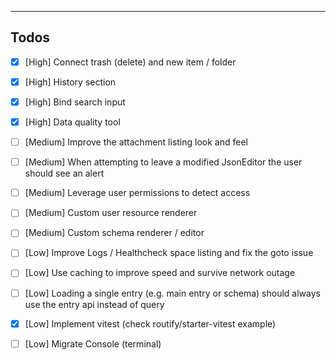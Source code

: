 ----

## Todos

- [x] [High] Connect trash (delete) and new item / folder
- [x] [High] History section
- [x] [High] Bind search input
- [x] [High] Data quality tool
- [ ] [Medium] Improve the attachment listing look and feel
- [ ] [Medium] When attempting to leave a modified JsonEditor the user should see an alert
- [ ] [Medium] Leverage user permissions to detect access 
- [ ] [Medium] Custom user resource renderer
- [ ] [Medium] Custom schema renderer / editor 
- [ ] [Low] Improve Logs / Healthcheck space listing and fix the goto issue
- [ ] [Low] Use caching to improve speed and survive network outage
- [ ] [Low] Loading a single entry (e.g. main entry or schema) should always use the entry api instead of query
- [x] [Low] Implement vitest (check routify/starter-vitest example)
- [ ] [Low] Migrate Console (terminal)

